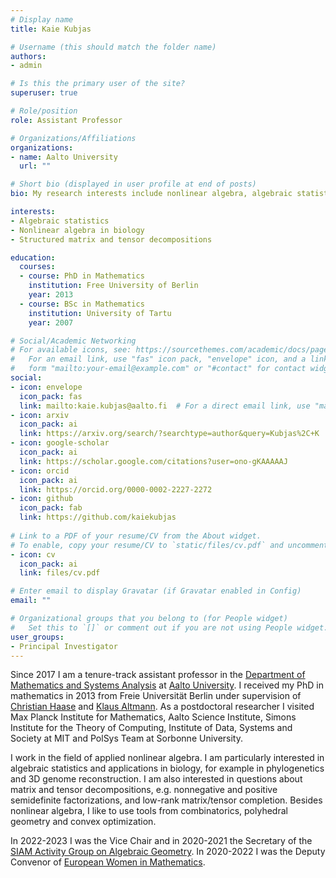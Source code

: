 ```yaml
---
# Display name
title: Kaie Kubjas

# Username (this should match the folder name)
authors:
- admin

# Is this the primary user of the site?
superuser: true

# Role/position
role: Assistant Professor

# Organizations/Affiliations
organizations:
- name: Aalto University
  url: ""

# Short bio (displayed in user profile at end of posts)
bio: My research interests include nonlinear algebra, algebraic statistics, matrix and tensor decompositions.

interests:
- Algebraic statistics
- Nonlinear algebra in biology
- Structured matrix and tensor decompositions

education:
  courses:
  - course: PhD in Mathematics
    institution: Free University of Berlin
    year: 2013
  - course: BSc in Mathematics
    institution: University of Tartu
    year: 2007

# Social/Academic Networking
# For available icons, see: https://sourcethemes.com/academic/docs/page-builder/#icons
#   For an email link, use "fas" icon pack, "envelope" icon, and a link in the
#   form "mailto:your-email@example.com" or "#contact" for contact widget.
social:
- icon: envelope
  icon_pack: fas
  link: mailto:kaie.kubjas@aalto.fi  # For a direct email link, use "mailto:test@example.org".
- icon: arxiv
  icon_pack: ai
  link: https://arxiv.org/search/?searchtype=author&query=Kubjas%2C+K
- icon: google-scholar
  icon_pack: ai
  link: https://scholar.google.com/citations?user=ono-gKAAAAAJ
- icon: orcid
  icon_pack: ai
  link: https://orcid.org/0000-0002-2227-2272
- icon: github
  icon_pack: fab
  link: https://github.com/kaiekubjas
  
# Link to a PDF of your resume/CV from the About widget.
# To enable, copy your resume/CV to `static/files/cv.pdf` and uncomment the lines below.
- icon: cv
  icon_pack: ai
  link: files/cv.pdf

# Enter email to display Gravatar (if Gravatar enabled in Config)
email: ""

# Organizational groups that you belong to (for People widget)
#   Set this to `[]` or comment out if you are not using People widget.
user_groups:
- Principal Investigator
---
```


Since 2017 I am a tenure-track assistant professor in the [Department of Mathematics and Systems Analysis](https://math.aalto.fi/en/) at [Aalto University](https://www.aalto.fi/en). I received my PhD in mathematics in 2013 from Freie Universität Berlin under supervision of [Christian Haase](http://www.mi.fu-berlin.de/math/groups/ag-diskret-algebra-geom/index.html) and [Klaus Altmann](http://www.math.fu-berlin.de/altmann/). As a postdoctoral researcher I visited Max Planck Institute for Mathematics, Aalto Science Institute, Simons Institute for the Theory of Computing, Institute of Data, Systems and Society at MIT and PolSys Team at Sorbonne University. 

I work in the field of applied nonlinear algebra. I am particularly interested in algebraic statistics and applications in biology, for example in phylogenetics and 3D genome reconstruction. I am also interested in questions about matrix and tensor decompositions, e.g. nonnegative and positive semidefinite factorizations, and low-rank matrix/tensor completion. Besides nonlinear algebra, I like to use tools from combinatorics, polyhedral geometry and convex optimization.

In 2022-2023 I was the Vice Chair and in 2020-2021 the Secretary of the [SIAM Activity Group on Algebraic Geometry](https://www.siam.org/membership/activity-groups/detail/algebraic-geometry-si-ag-2). In 2020-2022 I was the Deputy Convenor of [European Women in Mathematics](https://www.europeanwomeninmaths.org).
